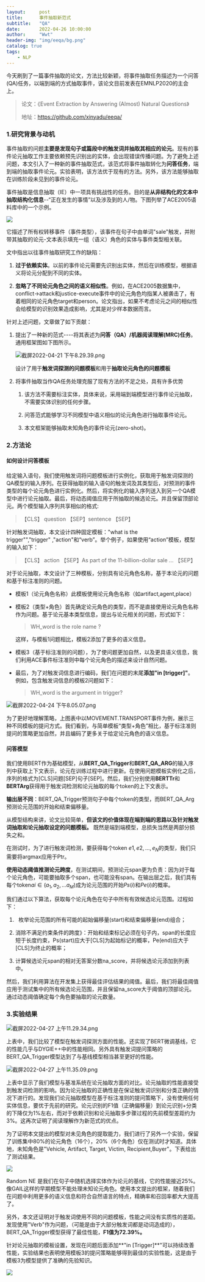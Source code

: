 ```yaml
---
layout:     post
title:      事件抽取新范式
subtitle:   "QA"
date:       2022-04-26 10:00:00
author:     "Wwt"
header-img: "img/eeqa/bg.png"
catalog: true
tags:   
    - NLP
---
```


今天刷到了一篇事件抽取的论文，方法比较新颖，将事件抽取任务描述为一个问答(QA)任务，以端到端的方式抽取事件，该论文目前发表在EMNLP2020的主会上。

> 论文：《Event Extraction by Answering (Almost) Natural Questions》
> 
> 地址：https://github.com/xinyadu/eeqa/

### 1.研究背景与动机

事件抽取的问题**主要是发现句子或篇段中的触发词并抽取其相应的论元**。现有的事件论元抽取工作主要依赖预先识别出的实体，会出现错误传播问题。为了避免上述问题，本文引入了一种新的事件抽取范式，该范式将事件抽取转化为**问答任务**，端到端的抽取事件论元。实验表明，该方法优于现有的方法。另外，该方法能够抽取在训练阶段未见到的事件论元。

事件抽取是信息抽取（IE）中一项具有挑战性的任务。目的是**从非结构化的文本中抽取结构化信息**--“正在发生的事情”以及涉及到的人/物。下图列举了ACE2005语料库中的一个示例。

![](/img/eeqa/1.png)

它描述了所有权转移事件（事件类型），该事件在句子中由单词"sale"触发，并附带其抽取的论元-文本表示填充一组（语义）角色的实体与事件类型相关联。

文中指出以往事件抽取研究工作的缺陷：

1. **过于依赖实体**。以前的事件论元需要先识别出实体，然后在训练模型，根据语义将论元分配到不同的实体。

2. **忽略了不同论元角色之间的语义相似性**。例如，在ACE2005数据集中，conflict->attack和justice-execute事件中的论元角色均指某人被袭击了，有着相同的论元角色target和person。论文指出，如果不考虑论元之间的相似性会给模型的识别效果造成影响，尤其是对少样本数据而言。

针对上述问题，文章做了如下贡献：

1. 提出了一种新的范式----将其表述为**问答（QA）/机器阅读理解(MRC)任务**。通用框架图如下图所示。
   
   ![截屏2022-04-21 下午8.29.39.png](/img/eeqa/2.png)
   
   设计了用于**触发词探测的问题模板**和用于**抽取论元角色的问题模板**

2. 将事件抽取当作QA任务处理克服了现有方法的不足之处，具有许多优势
   
   1. 该方法不需要标注实体，具体来说，采用端到端模型进行事件论元抽取，不需要实体识别的任何步骤。
   
   2. 问答范式能够学习不同模型中语义相似的论元角色进行抽取事件论元。
   
   3. 本文框架能够抽取未知角色的事件论元(zero-shot)。

### 2.方法论

#### 如何设计问答模板

给定输入语句，我们使用触发词将问题模板进行实例化，获取用于触发词探测的QA模型的输入序列。在获得抽取的输入语句的触发词及其类型后，对预测的事件类型的每个论元角色进行实例化。然后，将实例化的输入序列送入到另一个QA模型中进行论元抽取。最后，将动态阈值应用于所抽取的候选论元。并且保留顶部论元。两个模型输入序列共享相似的格式:

> 【CLS】 question 【SEP】sentence 【SEP】

针对触发词抽取，本文设计四种固定模板："what is the trigger"","trigger" ,"action"和“verb”。举个例子，如果使用“action”模板，模型的输入如下：

> 【CLS】 action 【SEP】As part of the 11-billion-dollar sale ... 【SEP】

对于论元抽取，本文设计了三种模板，分别具有论元角色名称，基于本论元的问题和基于标注准则的问题。

- 模板1（论元角色名称）此模板使用论元角色名称（如artifact,agent,place）

- 模板2（类型+角色）首先确定论元角色的类型，而不是直接使用论元角色名称作为问题。基于论元基本类型信息，提出与论元相关的问题，形式如下：
  
  > WH_word is the  role name ?
  
  这样，与模板1问题相比，模板2添加了更多的语义信息。

- 模板3（基于标注准则的问题），为了使问题更加自然，以及更具语义信息，我们利用ACE事件标注准则中每个论元角色的描述来设计自然问题。

- 最后，为了对触发词信息进行编码，我们在问题的末尾**添加"in [trigger]"**。例如，包含触发词信息的模板2问题如下：
  
  > WH_word is the argument in trigger?

![截屏2022-04-24 下午8.05.07.png](/img/eeqa/3.png)

为了更好地理解策略，上图表中以MOVEMENT.TRANSPORT事件为例，展示三种不同模板的提问方式。我们看到，与简单模板“类型+角色”相比，基于标注准则提问的策略更加自然，并且编码了更多关于给定论元角色的语义信息。

#### 问答模型

我们使用BERT作为基础模型，从**BERT_QA_Trigger**和**BERT_QA_ARG**的输入序列中获取上下文表示，论元在训练过程中进行更新。在使用问题模板实例化之后，序列的格式为[CLS]问题[SEP]句子[SEP]。然后，我们分别使用**BERTTr**和**BERTArg**获得用于触发词检测和论元抽取的每个token的上下文表示。

**输出层不同**：BERT_QA_Trigger预测句子中每个token的类型，而BERT_QA_Arg预测论元范围的开始和结束偏移量。

从模型结构来讲，论文比较简单，**但该文的价值体现在端到端的思路以及针对触发词抽取和论元抽取设定的问题模板。** 既然是端到端模型，总损失当然是两部分损失之和。

在测试时，为了进行触发词检测，要获得每个token $e1,e2,...,e_N$的类型，我们只需要将argmax应用于Ptr。

**使用动态阈值推测论元跨度**，在测试期间，预测论元span更为负责：因为对于每个论元角色，可能要抽取多个span，也可能没有span。在输出层之后，我们具有每个token$ai\in(a_1,a_2,...a_M)$成为论元范围的开始$Ps(i)$和$Pe(i)$的概率。

我们通过以下算法，获取每个论元角色在句子中所有有效候选论元范围。过程如下：

1.   枚举论元范围的所有可能的起始偏移量(start)和结束偏移量(end)组合；

2. 消除不满足约束条件的跨度》：开始和结束标记必须在句子内，span的长度应短于长度约束，Ps(start)应大于[CLS]为起始标记的概率，Pe(end)应大于[CLS]为终止的概率；

3. 计算候选论元span的相对无答案分数na_score，并将候选论元添加到列表中。

然后，我们利用算法在开发集上获得最佳评估结果的阈值。最后，我们将最佳阈值应用于测试集中的所有候选论元范围，并且保留na_score大于阈值的顶部论元。通过动态阈值确定每个角色要抽取的论元数量。

### 3.实验结果

![截屏2022-04-27 上午11.29.34.png](/img/eeqa/4.png)

上表中，我们比较了模型在触发词探测方面的性能。还实现了BERT微调基线，它的性能几乎与DYGIE++中的性能相同。另外具有触发词提问策略的BERT_QA_Trigger模型达到了与基线模型相当甚至更好的性能。

![截屏2022-04-27 上午11.35.09.png](/img/eeqa/5.png)

上表中显示了我们模型与基准系统在论元抽取方面的对比。论元抽取的性能直接受到触发词检测的影响。因为论元抽取的正确性是在保证触发词识别和分类正确的情况下进行的。发现我们论元抽取模型在基于标注准则的提问策略下，没有使用任何实体信息，要优于先前的研究。论元识别的F1值（正确偏移量）到论元识别+分类的下降仅为1%左右，而对于依赖识别和论元抽取多步骤过程的先前模型差距约为3%。这再次证明了阅读理解作为新范式的优点。

为了证明本文提出的模型对未见角色的提取能力，我们进行了另外一个实验，保留了训练集中80%的论元角色（16个），20%（6个角色）仅在测试时才知道。具体地，未知角色是"Vehicle, Artifact, Target, Victim, Recipient,Buyer"。下表给出了测试结果。

![](/img/eeqa/6.png)

Random NE 是我们在句子中随机选择实体作为论元的基线，它的性能接近25%。像GAIL这样的早期模型不能处理未知论元角色。使用本文提出的框架，随着我们在问题中利用更多的语义信息和符合自然语言的特点，精确率和召回率都大大提高了。

另外，本文还证明对于触发词使用不同的问题模板，性能之间没有实质性的差距。发现使用"Verb"作为问题，（可能是由于大部分触发词都是动词造成的），BERT_QA_Trigger模型获得了最佳性能，**F1值为72.39%。**

针对论元抽取的模板设置，发现在问题后面添加**"in [Trigger]**"可以持续改善性能，实验结果也表明使用模板3的提问策略能够得到最佳的实验性能，这是由于模板3为模型提供了准确的先验知识。

![](/img/eeqa/7.png)
